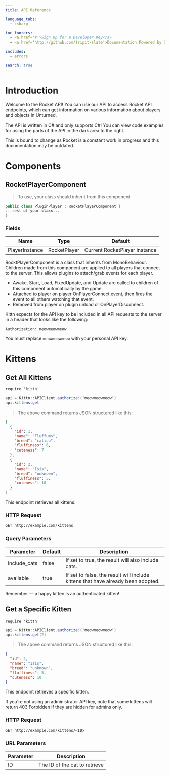 ```yaml
---
title: API Reference

language_tabs:
  - csharp

toc_footers:
  - <a href='#'>Sign Up for a Developer Key</a>
  - <a href='http://github.com/tripit/slate'>Documentation Powered by Slate</a>

includes:
  - errors

search: true
---
```


# Introduction

Welcome to the Rocket API! You can use our API to access Rocket API endpoints, which can get information on various information about players and objects in Unturned.

The API is written in C# and only supports C#! You can view code examples for using the parts of the API in the dark area to the right.

This is bound to change as Rocket is a constant work in progress and this documentation may be outdated.

# Components
## RocketPlayerComponent
> To use, your class should inherit from this component

```csharp
public class PluginPlayer : RocketPlayerComponent {
...rest of your class...
}
```

### Fields
Name | Type | Default
---------- | ---------- | ----------
PlayerInstance | RocketPlayer | Current RocketPlayer instance

RocktPlayerComponent is a class that inherits from MonoBehaviour.  Children made from this component are applied to all players that connect to the server.  This allows plugins to attach/grab events for each player.
* Awake, Start, Load, FixedUpdate, and Update are called to children of this component automatically by the game.
* Attached to player on player OnPlayerConnect event, then fires the event to all others watching that event.
* Removed from player on plugin unload or OnPlayerDisconnect.

Kittn expects for the API key to be included in all API requests to the server in a header that looks like the following:

`Authorization: meowmeowmeow`

<aside class="notice">
You must replace <code>meowmeowmeow</code> with your personal API key.
</aside>

# Kittens

## Get All Kittens

```C#
require 'kittn'

api = Kittn::APIClient.authorize!('meowmeowmeow')
api.kittens.get
```


> The above command returns JSON structured like this:

```json
[
  {
    "id": 1,
    "name": "Fluffums",
    "breed": "calico",
    "fluffiness": 6,
    "cuteness": 7
  },
  {
    "id": 2,
    "name": "Isis",
    "breed": "unknown",
    "fluffiness": 5,
    "cuteness": 10
  }
]
```

This endpoint retrieves all kittens.

### HTTP Request

`GET http://example.com/kittens`

### Query Parameters

Parameter | Default | Description
--------- | ------- | -----------
include_cats | false | If set to true, the result will also include cats.
available | true | If set to false, the result will include kittens that have already been adopted.

<aside class="success">
Remember — a happy kitten is an authenticated kitten!
</aside>

## Get a Specific Kitten

```C#
require 'kittn'

api = Kittn::APIClient.authorize!('meowmeowmeow')
api.kittens.get(2)
```


> The above command returns JSON structured like this:

```json
{
  "id": 2,
  "name": "Isis",
  "breed": "unknown",
  "fluffiness": 5,
  "cuteness": 10
}
```

This endpoint retrieves a specific kitten.

<aside class="warning">If you're not using an administrator API key, note that some kittens will return 403 Forbidden if they are hidden for admins only.</aside>

### HTTP Request

`GET http://example.com/kittens/<ID>`

### URL Parameters

Parameter | Description
--------- | -----------
ID | The ID of the cat to retrieve

